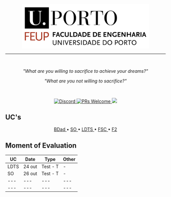 
<p align="center"> 
    <img src="images/college-title.png" alt="University of Porto" width="400" height="" >
</p>

----

<br>

<p align="center"><i>"What are you willing to sacrifice to achieve your dreams?"</i> </p>
<p align="center"><i>"What are you not willing to sacrifice?"</i> </p>

<br>

<p align="center"> 
  <a href="---">
    <img src="https://img.shields.io/badge/University-University%20of%20Porto-white.svg" alt="Discord">
  </a>
  <a href="http://makeapullrequest.com">
    <img src="https://img.shields.io/badge/progress-5%25-red.svg" alt="PRs Welcome">
  </a>
  <a href="https://www.repostatus.org/#wip"><img src="https://www.repostatus.org/badges/latest/concept.svg" />
  </a>  
</p>


## **UC's**

<p align="center"> 
  <a href="https://github.com/MitsukiS16/uni/blob/main/docs/bdad.md"> BDad 
  </a>
  • 
  <a href="https://github.com/MitsukiS16/uni/blob/main/docs/so.md"> SO 
  </a>
  •
  <a href="https://github.com/MitsukiS16/uni/blob/main/docs/ldts.md"> LDTS 
  </a>
  •
  <a href="https://github.com/MitsukiS16/uni/blob/main/docs/fsc.md"> FSC 
  </a>
    •
  <a href="https://github.com/MitsukiS16/uni/blob/main/docs/f2.md"> F2
  </a>

</p>


## **Moment of Evaluation** 

| UC | Date | Type | Other |
| --- | --- | --- | --- | 
| LDTS | 24 out | Test - T| - | 
| SO | 26 out | Test - T | - | 
| --- | --- | --- | --- | 
| --- | --- | --- | --- | 
